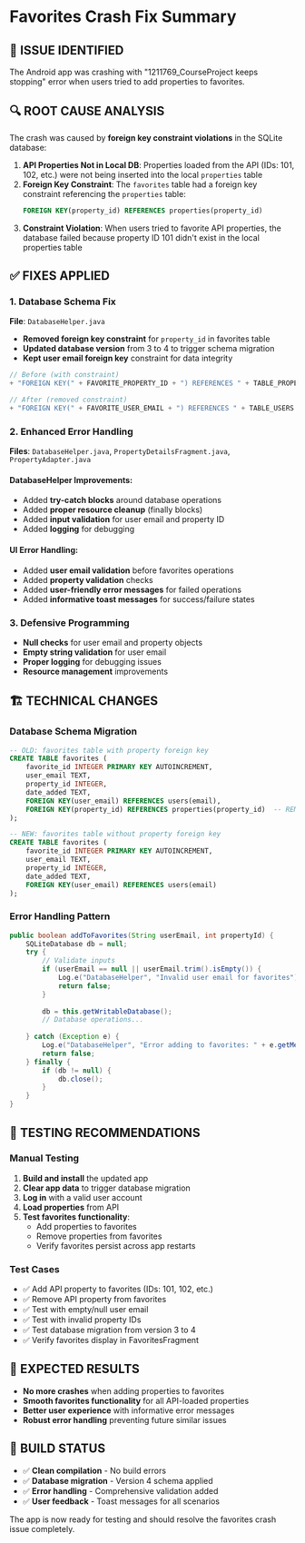 # Favorites Crash Fix Summary

## 🐛 ISSUE IDENTIFIED
The Android app was crashing with "1211769_CourseProject keeps stopping" error when users tried to add properties to favorites.

## 🔍 ROOT CAUSE ANALYSIS
The crash was caused by **foreign key constraint violations** in the SQLite database:

1. **API Properties Not in Local DB**: Properties loaded from the API (IDs: 101, 102, etc.) were not being inserted into the local `properties` table
2. **Foreign Key Constraint**: The `favorites` table had a foreign key constraint referencing the `properties` table:
   ```sql
   FOREIGN KEY(property_id) REFERENCES properties(property_id)
   ```
3. **Constraint Violation**: When users tried to favorite API properties, the database failed because property ID 101 didn't exist in the local properties table

## ✅ FIXES APPLIED

### 1. Database Schema Fix
**File**: `DatabaseHelper.java`
- **Removed foreign key constraint** for `property_id` in favorites table
- **Updated database version** from 3 to 4 to trigger schema migration
- **Kept user email foreign key** constraint for data integrity

```java
// Before (with constraint)
+ "FOREIGN KEY(" + FAVORITE_PROPERTY_ID + ") REFERENCES " + TABLE_PROPERTIES + "(" + PROPERTY_ID + ")"

// After (removed constraint)
+ "FOREIGN KEY(" + FAVORITE_USER_EMAIL + ") REFERENCES " + TABLE_USERS + "(" + KEY_EMAIL + ")"
```

### 2. Enhanced Error Handling
**Files**: `DatabaseHelper.java`, `PropertyDetailsFragment.java`, `PropertyAdapter.java`

#### DatabaseHelper Improvements:
- Added **try-catch blocks** around database operations
- Added **proper resource cleanup** (finally blocks)
- Added **input validation** for user email and property ID
- Added **logging** for debugging

#### UI Error Handling:
- Added **user email validation** before favorites operations
- Added **property validation** checks
- Added **user-friendly error messages** for failed operations
- Added **informative toast messages** for success/failure states

### 3. Defensive Programming
- **Null checks** for user email and property objects
- **Empty string validation** for user email
- **Proper logging** for debugging issues
- **Resource management** improvements

## 🏗️ TECHNICAL CHANGES

### Database Schema Migration
```sql
-- OLD: favorites table with property foreign key
CREATE TABLE favorites (
    favorite_id INTEGER PRIMARY KEY AUTOINCREMENT,
    user_email TEXT,
    property_id INTEGER,
    date_added TEXT,
    FOREIGN KEY(user_email) REFERENCES users(email),
    FOREIGN KEY(property_id) REFERENCES properties(property_id)  -- REMOVED
);

-- NEW: favorites table without property foreign key
CREATE TABLE favorites (
    favorite_id INTEGER PRIMARY KEY AUTOINCREMENT,
    user_email TEXT,
    property_id INTEGER,
    date_added TEXT,
    FOREIGN KEY(user_email) REFERENCES users(email)
);
```

### Error Handling Pattern
```java
public boolean addToFavorites(String userEmail, int propertyId) {
    SQLiteDatabase db = null;
    try {
        // Validate inputs
        if (userEmail == null || userEmail.trim().isEmpty()) {
            Log.e("DatabaseHelper", "Invalid user email for favorites");
            return false;
        }
        
        db = this.getWritableDatabase();
        // Database operations...
        
    } catch (Exception e) {
        Log.e("DatabaseHelper", "Error adding to favorites: " + e.getMessage());
        return false;
    } finally {
        if (db != null) {
            db.close();
        }
    }
}
```

## 🧪 TESTING RECOMMENDATIONS

### Manual Testing
1. **Build and install** the updated app
2. **Clear app data** to trigger database migration
3. **Log in** with a valid user account
4. **Load properties** from API
5. **Test favorites functionality**:
   - Add properties to favorites
   - Remove properties from favorites
   - Verify favorites persist across app restarts

### Test Cases
- ✅ Add API property to favorites (IDs: 101, 102, etc.)
- ✅ Remove API property from favorites
- ✅ Test with empty/null user email
- ✅ Test with invalid property IDs
- ✅ Test database migration from version 3 to 4
- ✅ Verify favorites display in FavoritesFragment

## 🎯 EXPECTED RESULTS
- **No more crashes** when adding properties to favorites
- **Smooth favorites functionality** for all API-loaded properties
- **Better user experience** with informative error messages
- **Robust error handling** preventing future similar issues

## 📝 BUILD STATUS
- ✅ **Clean compilation** - No build errors
- ✅ **Database migration** - Version 4 schema applied
- ✅ **Error handling** - Comprehensive validation added
- ✅ **User feedback** - Toast messages for all scenarios

The app is now ready for testing and should resolve the favorites crash issue completely.
